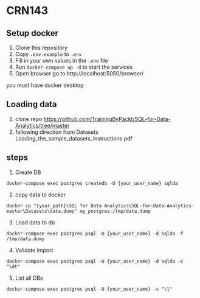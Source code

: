 # CRN143

## Setup docker

1. Clone this repository
2. Copy `.env.example` to `.env`
3. Fill in your own values in the `.env` file
4. Run `docker-compose up -d` to start the services
5. Open browser go to http://localhost:5050/browser/

you must have docker desktop

## Loading data

1. clone repo https://github.com/TrainingByPackt/SQL-for-Data-Analytics/tree/master
2. following direction from Datasets Loading_the_sample_datasets_instructions.pdf

## steps

1. Create DB
```{powershell}
docker-compose exec postgres createdb -U {your_user_name} sqlda
```

2. copy data to docker
```{powershell}
docker cp "{your_path}\SQL for Data Analytics\SQL-for-Data-Analytics-master\Datasets\data.dump" my_postgres:/tmp/data.dump
```

3. Load data to db
```{powershell}
docker-compose exec postgres psql -U {your_user_name} -d sqlda -f /tmp/data.dump
```

4. Validate import
```{powershell}
docker-compose exec postgres psql -U {your_user_name} -d sqlda -c "\dt"
```

5. List all DBs
```{powershell}
docker-compose exec postgres psql -U {your_user_name} -c "\l"
```